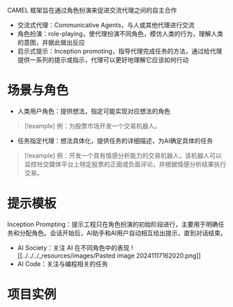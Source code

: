 CAMEL 框架旨在通过角色扮演来促进交流代理之间的自主合作
- 交流式代理：Communicative Agents，与人或其他代理进行交流
- 角色扮演：role-playing，使代理扮演不同角色，模仿人类的行为，理解人类的意图，并据此做出反应
- 启示式提示：Inception promoting，指导代理完成任务的方法，通过给代理提供一系列的提示或指示，代理可以更好地理解它应该如何行动
# 场景与角色

- 人类用户角色：提供想法，指定可能实现对应想法的角色

> [!example] 例：为股票市场开发一个交易机器人。

- 任务指定代理：想法具体化，提供任务的详细描述，为AI确定具体的任务

>[!example] 例：开发一个具有情感分析能力的交易机器人，该机器人可以监控社交媒体平台上特定股票的正面或负面评论，并根据情感分析结果执行交易。

# 提示模板

Inception Prompting：提示工程只在角色扮演的初始阶段进行，主要用于明确任务和分配角色。会话开始后，AI助手和AI用户自动相互给出提示，直到对话结束。
- AI Society：关注 AI 在不同角色中的表现
![[../../../_resources/images/Pasted image 20241117162020.png]]
- AI Code：关注与编程相关的任务
# 项目实例

